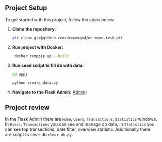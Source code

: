 ## Project Setup

To get started with this project, follow the steps below:

1. **Clone the repository:**
   ```bash
   git clone git@github.com:dreamxgod/mc-menu-tesk.git
   ```
2. **Run project with Docker:**
   ```bash
    docker compose up --build
   ```
3. **Run seed script to fill db with data:**
   ```bash
   cd app2
   ```
   ```bash
   python create_data.py
   ```
3. **Navigate to the Flask Admin:**
   [Admin](http://127.0.0.1:8080/admin/))
   
## Project review

In the Flask Admin there are `Home`, `Users`, `Transactions`, `Statistics` windows. In `Users`, `Transactions` you can see and manage db data, in `Statistics` you can see top transactions, date filter, overview statistic. Additionally there are script to clear db `clear_db.py`.
